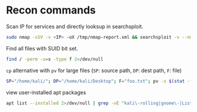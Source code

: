 # Recon commands

Scan IP for services and directly looksup in searchsploit.

```bash
sudo nmap -sSV -v <IP> -oX /tmp/nmap-report.xml && searchsploit -v --nmap /tmp/nmap-report.xml | tee /tmp/searchsploit-report.txt
```

Find all files with SUID bit set.

```bash
find / -perm -u=s -type f 2>/dev/null
```

`cp` alternative with `pv` for large files (`SP`: source path, `DP`: dest path, `F`: file)

```bash
SP="/home/kali/"; DP="/home/kali/Desktop"; F="foo.txt"; pv -s $(stat -f%z "$SP$F") "$SP$F" > "$DP$F"
```

view user-installed apt packages

```bash
apt list --installed 2>/dev/null | grep -vE "kali\-rolling|gnome\-|Listing\.\.\." | cut -d'/' -f 1 # | grep -vE "<extra filters>"
```

